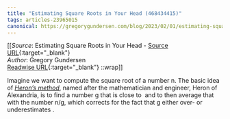 ```yaml
---
title: "Estimating Square Roots in Your Head (468434415)"
tags: articles-23965015
canonical: https://gregorygundersen.com/blog/2023/02/01/estimating-square-roots/
---
```


[[_Source_: Estimating Square Roots in Your Head - [Source URL](https://gregorygundersen.com/blog/2023/02/01/estimating-square-roots/){:target="_blank"}<br>
_Author_: Gregory Gundersen<br>
[Readwise URL](https://readwise.io/open/468434415){:target="_blank"}
::wrap]]

Imagine we want to compute the square root of a number n. The basic idea of [*Heron’s method*](https://en.wikipedia.org/wiki/Methods_of_computing_square_roots#Heron's_method), named after the mathematician and engineer, Heron of Alexandria, is to find a number g that is close to ​ and to then average that with the number n/g, which corrects for the fact that g either over- or underestimates ​.
